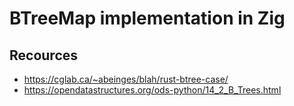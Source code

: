 # BTreeMap implementation in Zig

## Recources
* https://cglab.ca/~abeinges/blah/rust-btree-case/
* https://opendatastructures.org/ods-python/14_2_B_Trees.html
